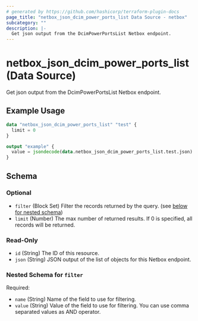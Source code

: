 ```yaml
---
# generated by https://github.com/hashicorp/terraform-plugin-docs
page_title: "netbox_json_dcim_power_ports_list Data Source - netbox"
subcategory: ""
description: |-
  Get json output from the DcimPowerPortsList Netbox endpoint.
---
```


# netbox_json_dcim_power_ports_list (Data Source)

Get json output from the DcimPowerPortsList Netbox endpoint.

## Example Usage

```terraform
data "netbox_json_dcim_power_ports_list" "test" {
  limit = 0
}

output "example" {
  value = jsondecode(data.netbox_json_dcim_power_ports_list.test.json)
}
```

<!-- schema generated by tfplugindocs -->
## Schema

### Optional

- `filter` (Block Set) Filter the records returned by the query. (see [below for nested schema](#nestedblock--filter))
- `limit` (Number) The max number of returned results. If 0 is specified, all records will be returned.

### Read-Only

- `id` (String) The ID of this resource.
- `json` (String) JSON output of the list of objects for this Netbox endpoint.

<a id="nestedblock--filter"></a>
### Nested Schema for `filter`

Required:

- `name` (String) Name of the field to use for filtering.
- `value` (String) Value of the field to use for filtering. You can use comma separated values as AND operator.
